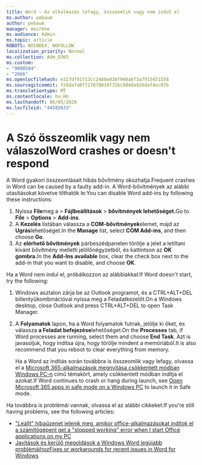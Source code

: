 ```yaml
---
title: Word – Az alkalmazás lefagy, összeomlik vagy nem indul el
ms.author: pebaum
author: pebaum
manager: mnirkhe
ms.audience: Admin
ms.topic: article
ROBOTS: NOINDEX, NOFOLLOW
localization_priority: Normal
ms.collection: Adm_O365
ms.custom:
- "9000584"
- "2686"
ms.openlocfilehash: e327df91f13cc2488e836f940a6f3a7915451558
ms.sourcegitcommit: f28dafa0f727870038f72bc904da926daf4ec07b
ms.translationtype: MT
ms.contentlocale: hu-HU
ms.lasthandoff: 06/05/2020
ms.locfileid: "44582633"
---
```

# <a name="word-crashes-or-doesnt-respond"></a><span data-ttu-id="66b01-102">A Szó összeomlik vagy nem válaszol</span><span class="sxs-lookup"><span data-stu-id="66b01-102">Word crashes or doesn't respond</span></span>

<span data-ttu-id="66b01-103">A Word gyakori összeomlásait hibás bővítmény okozhatja.</span><span class="sxs-lookup"><span data-stu-id="66b01-103">Frequent crashes in Word can be caused by a faulty add-in.</span></span> <span data-ttu-id="66b01-104">A Word-bővítmények az alábbi utasításokat követve tilthatók le:</span><span class="sxs-lookup"><span data-stu-id="66b01-104">You can disable Word add-ins by following these instructions:</span></span>

1. <span data-ttu-id="66b01-105">Nyissa **File**meg a  >  **Fájlbeállítások**  >  **bővítmények lehetőséget.**</span><span class="sxs-lookup"><span data-stu-id="66b01-105">Go to **File** > **Options** > **Add-ins**.</span></span>
2. <span data-ttu-id="66b01-106">A **Kezelés** listában válassza a **COM-bővítmények**elemet, majd az **Ugrás**lehetőséget.</span><span class="sxs-lookup"><span data-stu-id="66b01-106">In the **Manage** list, select **COM Add-ins**, and then choose **Go**.</span></span>
3. <span data-ttu-id="66b01-107">Az **elérhető bővítmények** párbeszédpanelen törölje a jelet a letiltani kívánt bővítmény melletti jelölőnégyzetből, és kattintson az **OK gombra.**</span><span class="sxs-lookup"><span data-stu-id="66b01-107">In the **Add-Ins available** box, clear the check box next to the add-in that you want to disable, and choose **OK**.</span></span>

<span data-ttu-id="66b01-108">Ha a Word nem indul el, próbálkozzon az alábbiakkal:</span><span class="sxs-lookup"><span data-stu-id="66b01-108">If Word doesn't start, try the following:</span></span>

1.   <span data-ttu-id="66b01-109">Windows asztalon zárja be az Outlook programot, és a CTRL+ALT+DEL billentyűkombinációval nyissa meg a Feladatkezelőt.</span><span class="sxs-lookup"><span data-stu-id="66b01-109">On a Windows desktop, close Outlook and press CTRL+ALT+DEL to open Task Manager.</span></span> 
2. <span data-ttu-id="66b01-110">A **Folyamatok** lapon, ha a Word folyamatok futnak, jelölje ki őket, és válassza **a Feladat befejezése**lehetőséget.</span><span class="sxs-lookup"><span data-stu-id="66b01-110">On the **Processes** tab, if Word processes are running, select them and choose **End Task**.</span></span> <span data-ttu-id="66b01-111">Azt is javasoljuk, hogy indítsa újra, hogy törölje mindent a memóriából.</span><span class="sxs-lookup"><span data-stu-id="66b01-111">It is also recommend that you reboot to clear everything from memory.</span></span>

    <span data-ttu-id="66b01-112">Ha a Word az indítás során továbbra is összeomlik vagy lefagy, olvassa el a [Microsoft 365-alkalmazások megnyitása csökkentett módban Windows PC-n](https://support.office.com/article/Open-Office-apps-in-safe-mode-on-a-Windows-PC-dedf944a-5f4b-4afb-a453-528af4f7ac72) című témakört, amely csökkentett módban indítja el azokat.</span><span class="sxs-lookup"><span data-stu-id="66b01-112">If Word continues to crash or hang during launch, see [Open Microsoft 365 apps in safe mode on a Windows PC](https://support.office.com/article/Open-Office-apps-in-safe-mode-on-a-Windows-PC-dedf944a-5f4b-4afb-a453-528af4f7ac72) to launch it in Safe mode.</span></span>

<span data-ttu-id="66b01-113">Ha továbbra is problémái vannak, olvassa el az alábbi cikkeket:</span><span class="sxs-lookup"><span data-stu-id="66b01-113">If you're still having problems, see the following articles:</span></span> 
- [<span data-ttu-id="66b01-114">"Leállt" hibaüzenet jelenik meg, amikor office-alkalmazásokat indítok el a számítógépen</span><span class="sxs-lookup"><span data-stu-id="66b01-114">I get a "stopped working" error when I start Office applications on my PC</span></span>](https://support.office.com/article/52bd7985-4e99-4a35-84c8-2d9b8301a2fa)
- [<span data-ttu-id="66b01-115">Javítások és kerülő megoldások a Windows Word legújabb problémáihoz</span><span class="sxs-lookup"><span data-stu-id="66b01-115">Fixes or workarounds for recent issues in Word for Windows</span></span>](https://support.office.com/article/bf6bf17c-2807-4871-83ce-e337ae8f0b86)